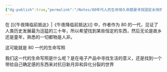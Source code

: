 ```yaml
---
{"dg-publish":true,"permalink":"/Notes/80年代人的生命恒久命题是寻找固定永恒的东西/"}
---
```



在 [[《午夜降临前抵达》\|《午夜降临前抵达》]] 中，作者作为 80 的一代，见证了人类历史发展最为迅猛的三十年，所以希望找到某些恒定的东西，然后无论是故乡还是童年，熟悉的一切都物是人非。

这可能就是 80 一代的生命写照

我们这一代的生命写照是什么呢？是在电子产品中寻找生活的意义，还是找到一个带给自己确定感的东西来对抗日新月异和异化分裂的世界
